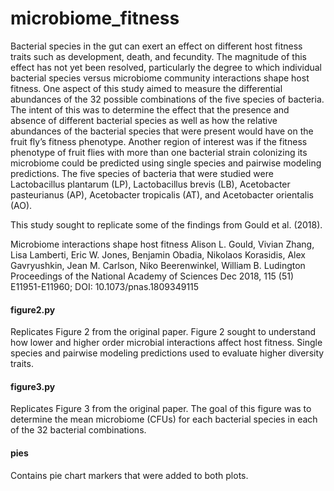 # microbiome_fitness

Bacterial species in the gut can exert an effect on different host fitness traits such as development, death, and fecundity. The magnitude of this effect has not yet been resolved, particularly the degree to which individual bacterial species versus microbiome community interactions shape host fitness. One aspect of this study aimed to measure the differential abundances of the 32 possible combinations of the five species of bacteria. The intent of this was to determine the effect that the presence and absence of different bacterial species as well as how the relative abundances of the bacterial species that were present would have on the fruit fly’s fitness phenotype. Another region of interest was if the fitness phenotype of fruit flies with more than one bacterial strain colonizing its microbiome could be predicted using single species and pairwise modeling predictions. The five species of bacteria that were studied were Lactobacillus plantarum (LP), Lactobacillus brevis (LB), Acetobacter pasteurianus (AP), Acetobacter tropicalis (AT), and Acetobacter orientalis (AO). 

This study sought to replicate some of the findings from Gould et al. (2018). 

Microbiome interactions shape host fitness
Alison L. Gould, Vivian Zhang, Lisa Lamberti, Eric W. Jones, Benjamin Obadia, Nikolaos Korasidis, Alex Gavryushkin, Jean M. Carlson, Niko Beerenwinkel, William B. Ludington
Proceedings of the National Academy of Sciences Dec 2018, 115 (51) E11951-E11960; DOI: 10.1073/pnas.1809349115

#### figure2.py ####
Replicates Figure 2 from the original paper. Figure 2 sought to understand how lower and higher order microbial interactions affect host fitness. Single species and pairwise modeling predictions used to evaluate higher diversity traits. 

#### figure3.py ####
Replicates Figure 3 from the original paper. The goal of this figure was to determine the mean microbiome (CFUs) for each bacterial species in each of the 32 bacterial combinations.

#### pies ####
Contains pie chart markers that were added to both plots. 
